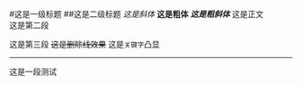 #这是一级标题
##这是二级标题
*这是斜体*
**这是粗体**
***这是粗斜体***
这是正文 <br>这是第二段

这是第三段
~~这是删除线效果~~
这是`关键字`凸显
*****
这是一段测试
